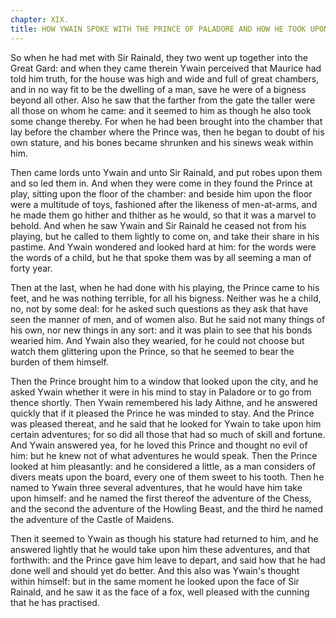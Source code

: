 ```yaml
---
chapter: XIX.
title: HOW YWAIN SPOKE WITH THE PRINCE OF PALADORE AND HOW HE TOOK UPON HIM THREE ADVENTURES.
---
```

So when he had met with Sir Rainald, they two went up together into the Great Gard: and when they came therein Ywain perceived that Maurice had told him truth, for the house was high and wide and full of great chambers, and in no way fit to be the dwelling of a man, save he were of a bigness beyond all other. Also he saw that the farther from the gate the taller were all those on whom he came: and it seemed to him as though he also took some change thereby. For when he had been brought into the chamber that lay before the chamber where the Prince was, then he began to doubt of his own stature, and his bones became shrunken and his sinews weak within him.

Then came lords unto Ywain and unto Sir Rainald, and put robes upon them and so led them in. And when they were come in they found the Prince at play, sitting upon the floor of the chamber: and beside him upon the floor were a multitude of toys, fashioned after the likeness of men-at-arms, and he made them go hither and thither as he would, so that it was a marvel to behold. And when he saw Ywain and Sir Rainald he ceased not from his playing, but he called to them lightly to come on, and take their share in his pastime. And Ywain wondered and looked hard at him: for the words were the words of a child, but he that spoke them was by all seeming a man of forty year.

Then at the last, when he had done with his playing, the Prince came to his feet, and he was nothing terrible, for all his bigness. Neither was he a child, no, not by some deal: for he asked such questions as they ask that have seen the manner of men, and of women also. But he said not many things of his own, nor new things in any sort: and it was plain to see that his bonds wearied him. And Ywain also they wearied, for he could not choose but watch them glittering upon the Prince, so that he seemed to bear the burden of them himself.

Then the Prince brought him to a window that looked upon the city, and he asked Ywain whether it were in his mind to stay in Paladore or to go from thence shortly. Then Ywain remembered his lady Aithne, and he answered quickly that if it pleased the Prince he was minded to stay. And the Prince was pleased thereat, and he said that he looked for Ywain to take upon him certain adventures; for so did all those that had so much of skill and fortune. And Ywain answered yea, for he loved this Prince and thought no evil of him: but he knew not of what adventures he would speak. Then the Prince looked at him pleasantly: and he considered a little, as a man considers of divers meats upon the board, every one of them sweet to his tooth. Then he named to Ywain three several adventures, that he would have him take upon himself: and he named the first thereof the adventure of the Chess, and the second the adventure of the Howling Beast, and the third he named the adventure of the Castle of Maidens.

Then it seemed to Ywain as though his stature had returned to him, and he answered lightly that he would take upon him these adventures, and that forthwith: and the Prince gave him leave to depart, and said how that he had done well and should yet do better. And this also was Ywain's thought within himself: but in the same moment he looked upon the face of Sir Rainald, and he saw it as the face of a fox, well pleased with the cunning that he has practised.
  
